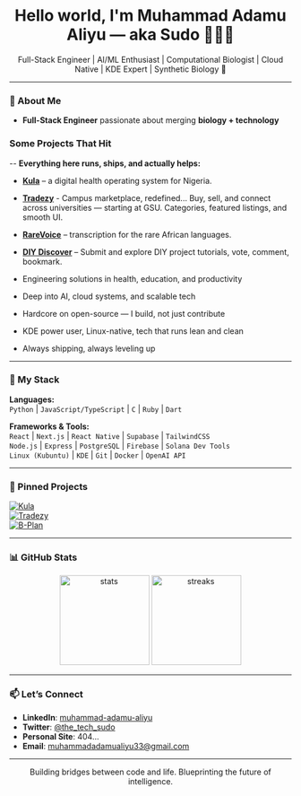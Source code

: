 <h1 align="center">Hello world, I'm Muhammad Adamu Aliyu — aka Sudo 👨🏻‍💻</h1>

<p align="center">
  Full-Stack Engineer | AI/ML Enthusiast | Computational Biologist | Cloud Native | KDE Expert | Synthetic Biology 🧬
</p>

---

### 🚀 About Me

- **Full-Stack Engineer** passionate about merging **biology + technology**

### Some Projects That Hit

-- **Everything here runs, ships, and actually helps:**

  - **[Kula](#)** – a digital health operating system for Nigeria.
  - **[Tradezy](#)** - Campus marketplace, redefined... Buy, sell, and connect across universities — starting at GSU. Categories, featured listings, and smooth UI.
  - **[RareVoice](#)** – transcription for the rare African languages.  
  - **[DIY Discover](#)** – Submit and explore DIY project tutorials, vote, comment, bookmark.

- Engineering solutions in health, education, and productivity

- Deep into AI, cloud systems, and scalable tech

- Hardcore on open-source — I build, not just contribute

- KDE power user, Linux-native, tech that runs lean and clean

- Always shipping, always leveling up

---

### 🧰 My Stack

**Languages:**  
`Python` | `JavaScript/TypeScript` | `C` | `Ruby` | `Dart`  

**Frameworks & Tools:**  
`React` | `Next.js` | `React Native` | `Supabase` | `TailwindCSS`  
`Node.js` | `Express` | `PostgreSQL` | `Firebase` | `Solana Dev Tools`  
`Linux (Kubuntu)` | `KDE` | `Git` | `Docker` | `OpenAI API`

---

### 📌 Pinned Projects

[![Kula](https://github-readme-stats.vercel.app/api/pin/?username=MuhammadAdamuAliyu&repo=Kula&theme=radical)](https://github.com/MuhammadAdamuAliyu/Kula)  
[![Tradezy](https://tradezy-rho.vercel.app/home)](https://github.com/Adams-404/gsu-market-hub)  
[![B-Plan](https://github-readme-stats.vercel.app/api/pin/?username=MuhammadAdamuAliyu&repo=B-Plan&theme=radical)](https://github.com/MuhammadAdamuAliyu/B-Plan)

---

### 📊 GitHub Stats

<p align="center">
  <img src="https://github-readme-stats.vercel.app/api?username=MuhammadAdamuAliyu&show_icons=true&theme=radical" alt="stats" height="160"/>
  <img src="https://streak-stats.demolab.com/?user=MuhammadAdamuAliyu&theme=radical" alt="streaks" height="160"/>
</p>

---

### 📫 Let’s Connect

- **LinkedIn**: [muhammad-adamu-aliyu](https://www.linkedin.com/in/mohammed-aliyu-853a7a254)  
- **Twitter**: [@the_tech_sudo](https://twitter.com/_adam_alee)  
- **Personal Site**: 404...  
- **Email**: muhammadadamualiyu33@gmail.com

---

<p align="center">Building bridges between code and life. Blueprinting the future of intelligence.</p>
